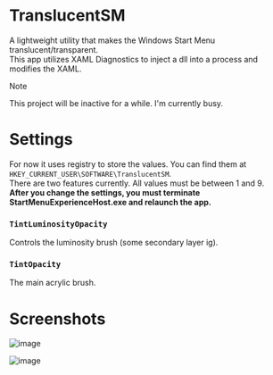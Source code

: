 # TranslucentSM
A lightweight utility that makes the Windows Start Menu translucent/transparent.<br>
This app utilizes XAML Diagnostics to inject a dll into a process and modifies the XAML.

> [!NOTE]
> This project will be inactive for a while. I'm currently busy.

# Settings
For now it uses registry to store the values. You can find them at ```HKEY_CURRENT_USER\SOFTWARE\TranslucentSM```. <br>
There are two features currently. All values must be between 1 and 9.<br>
**After you change the settings, you must terminate StartMenuExperienceHost.exe and relaunch the app.**
### `TintLuminosityOpacity` 
Controls the luminosity brush (some secondary layer ig). 

### `TintOpacity`
The main acrylic brush.

# Screenshots
![image](https://github.com/rounk-ctrl/TranslucentSM/assets/70931017/4a569f8c-f66a-45d3-9841-07d4a39a5063)

![image](https://github.com/rounk-ctrl/TranslucentSM/assets/70931017/2987e096-7334-4172-a25b-0ddf9ee2665f)
